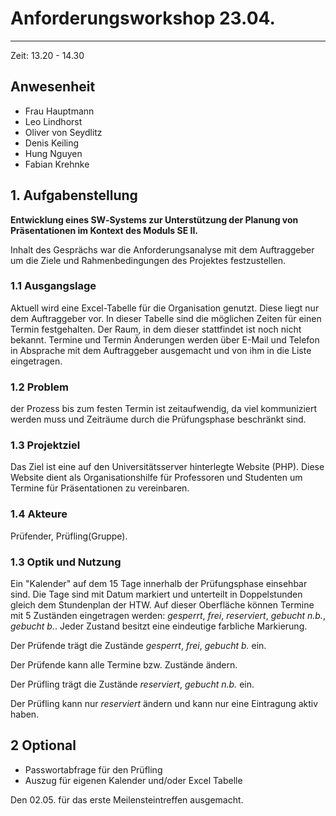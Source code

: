 # Anforderungsworkshop 23.04. 

----------
Zeit: 13.20 - 14.30 

## Anwesenheit

- Frau Hauptmann
- Leo Lindhorst
- Oliver von Seydlitz
- Denis Keiling
- Hung Nguyen
- Fabian Krehnke

## 1. Aufgabenstellung 

**Entwicklung eines SW‐Systems zur Unterstützung der Planung von Präsentationen im Kontext des Moduls SE II.**

Inhalt des Gesprächs war die Anforderungsanalyse mit dem Auftraggeber um die Ziele und Rahmenbedingungen des Projektes festzustellen.

### 1.1 Ausgangslage

Aktuell wird eine Excel-Tabelle für die Organisation genutzt. Diese liegt nur dem Auftraggeber vor. In dieser Tabelle sind die möglichen Zeiten für einen Termin festgehalten. Der Raum, in dem dieser stattfindet ist noch nicht bekannt. Termine und Termin Änderungen werden über E-Mail und Telefon in Absprache mit dem Auftraggeber ausgemacht und von ihm in die Liste eingetragen.

### 1.2 Problem

der Prozess bis zum festen Termin ist zeitaufwendig, da viel kommuniziert werden muss und Zeiträume durch die Prüfungsphase beschränkt sind.

### 1.3 Projektziel

Das Ziel ist eine auf den Universitätsserver hinterlegte Website (PHP). Diese Website dient als Organisationshilfe für Professoren und Studenten um Termine für Präsentationen zu vereinbaren.

### 1.4 Akteure

Prüfender, Prüfling(Gruppe).

### 1.3 Optik und Nutzung

Ein "Kalender" auf dem 15 Tage innerhalb der Prüfungsphase einsehbar sind. Die Tage sind mit Datum markiert und unterteilt in Doppelstunden gleich dem Stundenplan der HTW. Auf dieser Oberfläche können Termine mit 5 Zuständen eingetragen werden: *gesperrt*, *frei*, *reserviert*, *gebucht n.b.*, *gebucht b.*. Jeder Zustand besitzt eine eindeutige farbliche Markierung.

Der Prüfende trägt die Zustände *gesperrt*, *frei*, *gebucht b.* ein.

Der Prüfende kann alle Termine bzw. Zustände ändern.

Der Prüfling trägt die Zustände *reserviert*, *gebucht n.b.* ein.

Der Prüfling kann nur *reserviert* ändern und kann nur eine Eintragung aktiv haben.

## 2 Optional

- Passwortabfrage für den Prüfling
- Auszug für eigenen Kalender und/oder Excel Tabelle

Den 02.05. für das erste Meilensteintreffen ausgemacht. 
